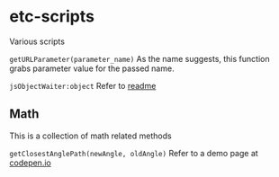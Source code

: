 # etc-scripts
Various scripts

```getURLParameter(parameter_name)```
As the name suggests, this function grabs parameter value for the passed name.

```jsObjectWaiter:object```
Refer to [readme](./js-object-waiter/README.md)

## Math
This is a collection of math related methods

```getClosestAnglePath(newAngle, oldAngle)```
Refer to a demo page at [codepen.io](http://codepen.io/wonilsuh/pen/JEQEzY)
